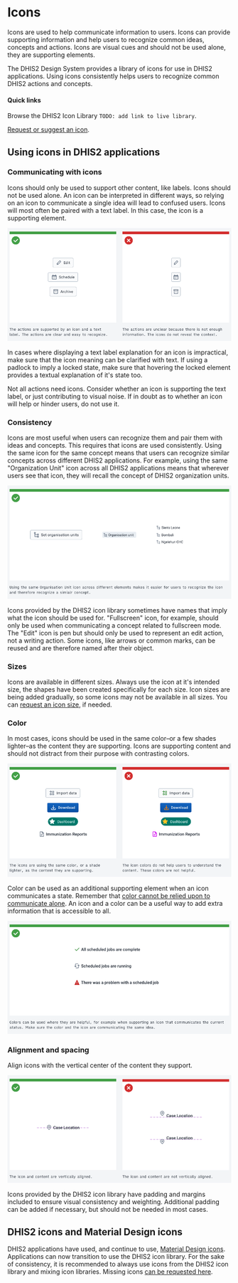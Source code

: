 # Icons

Icons are used to help communicate information to users. Icons can provide supporting information and help users to recognize common ideas, concepts and actions. Icons are visual cues and should not be used alone, they are supporting elements.

The DHIS2 Design System provides a library of icons for use in DHIS2 applications. Using icons consistently helps users to recognize common DHIS2 actions and concepts.

#### Quick links

Browse the DHIS2 Icon Library `TODO: add link to live library`.

[Request or suggest an icon](https://github.com/dhis2/design-system/issues/new?assignees=cooper-joe&labels=icons&template=icon-request.md&title=%5BIcon+request%5D).

## Using icons in DHIS2 applications

### Communicating with icons

Icons should only be used to support other content, like labels. Icons should not be used alone. An icon can be interpreted in different ways, so relying on an icon to communicate a single idea will lead to confused users. Icons will most often be paired with a text label. In this case, the icon is a supporting element.

![Icons and labels in use together](../images/icons/icon-and-text.png)

In cases where displaying a text label explanation for an icon is impractical, make sure that the icon meaning can be clarified with text. If using a padlock to imply a locked state, make sure that hovering the locked element provides a textual explanation of it's state too.

Not all actions need icons. Consider whether an icon is supporting the text label, or just contributing to visual noise. If in doubt as to whether an icon will help or hinder users, do not use it.

### Consistency

Icons are most useful when users can recognize them and pair them with ideas and concepts. This requires that icons are used consistently. Using the same icon for the same concept means that users can recognize similar concepts across different DHIS2 applications. For example, using the same "Organization Unit" icon across all DHIS2 applications means that wherever users see that icon, they will recall the concept of DHIS2 organization units.

![Consistent icon usage helps understanding](../images/icons/consistency.png)

Icons provided by the DHIS2 icon library sometimes have names that imply what the icon should be used for. "Fullscreen" icon, for example, should only be used when communicating a concept related to fullscreen mode. The "Edit" icon is pen but should only be used to represent an edit action, not a writing action. Some icons, like arrows or common marks, can be reused and are therefore named after their object.

### Sizes

Icons are available in different sizes. Always use the icon at it's intended size, the shapes have been created specifically for each size. Icon sizes are being added gradually, so some icons may not be available in all sizes. You can [request an icon size](https://github.com/dhis2/design-system/issues/new?assignees=cooper-joe&labels=icons&template=icon-request.md&title=%5BIcon+request%5D), if needed.

### Color

In most cases, icons should be used in the same color–or a few shades lighter–as the content they are supporting. Icons are supporting content and should not distract from their purpose with contrasting colors.

![Example of correct and incorrect use of icon color](../images/icons/icon-color.png)

Color can be used as an additional supporting element when an icon communicates a state. Remember that [color cannot be relied upon to communicate alone](color.md#accessibility). An icon and a color can be a useful way to add extra information that is accessible to all.

![Example of color used as a supporting element for icons](../images/icons/icon-color-state.png)

### Alignment and spacing

Align icons with the vertical center of the content they support.

![Vertically centering icons with their content](../images/icons/icon-alignment.png)

Icons provided by the DHIS2 icon library have padding and margins included to ensure visual consistency and weighting. Additional padding can be added if necessary, but should not be needed in most cases.

## DHIS2 icons and Material Design icons

DHIS2 applications have used, and continue to use, [Material Design icons](https://material.io/resources/icons/?style=baseline). Applications can now transition to use the DHIS2 icon library. For the sake of consistency, it is recommended to always use icons from the DHIS2 icon library and mixing icon libraries. Missing icons [can be requested here](https://github.com/dhis2/design-system/issues/new?assignees=cooper-joe&labels=icons&template=icon-request.md&title=%5BIcon+request%5D).
